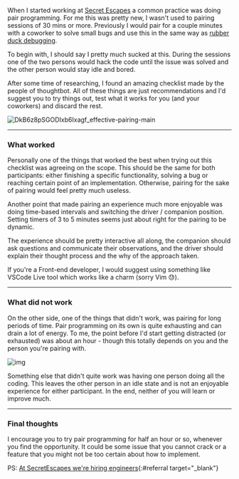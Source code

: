 When I started working at [Secret Escapes](https://secretescapes.com) a common practice was doing pair programming. For me this was pretty new, I wasn't used to pairing sessions of 30 mins or more. Previously I would pair for a couple minutes with a coworker to solve small bugs and use this in the same way as [rubber duck debugging](https://en.wikipedia.org/wiki/Rubber_duck_debugging).

To begin with, I should say I pretty much sucked at this. During the sessions one of the two persons would hack the code until the issue was solved and the other person would stay idle and bored.

After some time of researching, I found an amazing checklist made by the people of thoughtbot. All of these things are just recommendations and I'd suggest you to try things out, test what it works for you (and your coworkers) and discard the rest.

![DkB6z8pSGODIxb6Ixagf_effective-pairing-main](https://images.thoughtbot.com/blog-vellum-image-uploads/DkB6z8pSGODIxb6Ixagf_effective-pairing-main.png)

------

### What worked

Personally one of the things that worked the best when trying out this checklist was agreeing on the scope. This should be the same for both participants: either finishing a specific functionality, solving a bug or reaching certain point of an implementation. Otherwise, pairing for the sake of pairing would feel pretty much useless.

Another point that made pairing an experience much more enjoyable was doing time-based intervals and switching the driver / companion position. Setting timers of 3 to 5 minutes seems just about right for the pairing to be dynamic.

The experience should be pretty interactive all along, the companion should ask questions and communicate their observations, and the driver should explain their thought process and the why of the approach taken.

If you're a Front-end developer, I would suggest using something like VSCode Live tool which works like a charm (sorry Vim 😓).

------



### What did not work

On the other side, one of the things that didn't work, was pairing for long periods of time. Pair programming on its own is quite exhausting and can drain a lot of energy. To me, the point before I'd start getting distracted (or exhausted) was about an hour - though this totally depends on you and the person you're pairing with.

![img](https://d2e111jq13me73.cloudfront.net/sites/default/files/styles/share_link_image_large/public/screenshots/csm-tv/cowboy-bebop-ss1_0.jpg?itok=D290KZY8)

Something else that didn't quite work was having one person doing all the coding. This leaves the other person in an idle state and is not an enjoyable experience for either participant. In the end, neither of you will learn or improve much.



------



### Final thoughts

I encourage you to try pair programming for half an hour or so, whenever you find the opportunity. It could be some issue that you cannot crack or a feature that you might not be too certain about how to implement.



PS: [At SecretEscapes we're hiring engineers](https://careers.secretescapes.com/jobs/){:#referral target="_blank"}

